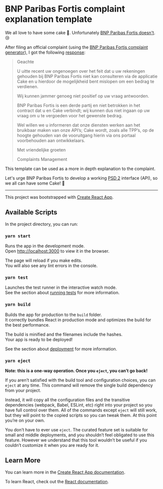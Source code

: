 # BNP Paribas Fortis complaint explanation template

We all love to have some cake 🍰. Unfortunately [BNP Paribas Fortis
doesn't][bnp-response]. 😢

After filing an official complaint (using the [BNP Paribas Fortis complaint
generator][bnp-complaint-generator]), I got the following
[response][bnp-complaint-response]:

> Geachte
>
> U uitte recent uw ongenoegen over het feit dat u uw rekeningen gehouden bij
> BNP Paribas Fortis niet kan consulteren via de applicatie Cake en u hierdoor
> de mogelijkheid bent mislopen om een bedrag te verdienen.
>
> Wij kunnen jammer genoeg niet positief op uw vraag antwoorden.
>
> BNP Paribas Fortis is een derde partij en niet betrokken in het contract dat u
> en Cake verbindt; wij kunnen dus niet ingaan op uw vraag om u te vergoeden
> voor het gewenste bedrag.
>
> Wel willen we u informeren dat onze diensten werken aan het bruikbaar maken
> van onze API’s; Cake wordt, zoals alle TPP’s, op de hoogte gehouden van de
> vooruitgang hierin via ons portaal voorbehouden aan ontwikkelaars.
>
> Met vriendelijke groeten
>
> Complaints Management

This template can be used as a more in depth explanation to the complaint.

Let's urge BNP Paribas Fortis to develop a working [PSD 2][psd2-directive]
interface (API), so we all can have some Cake! 💪

[bnp-complaint-generator]:
  https://github.com/MichaelDeBoey/bnp-complaint-generator
[bnp-complaint-response]:
  https://bnp-complaint-response-template.netlify.app/response.jpg
[bnp-response]: https://twitter.com/CakeDotApp/status/1273651173636149255
[psd2-directive]:
  https://ec.europa.eu/info/law/payment-services-psd-2-directive-eu-2015-2366_en

---

This project was bootstrapped with
[Create React App](https://github.com/facebook/create-react-app).

## Available Scripts

In the project directory, you can run:

### `yarn start`

Runs the app in the development mode.  
Open [http://localhost:3000](http://localhost:3000) to view it in the browser.

The page will reload if you make edits.  
You will also see any lint errors in the console.

### `yarn test`

Launches the test runner in the interactive watch mode.  
See the section about
[running tests](https://facebook.github.io/create-react-app/docs/running-tests)
for more information.

### `yarn build`

Builds the app for production to the `build` folder.  
It correctly bundles React in production mode and optimizes the build for the
best performance.

The build is minified and the filenames include the hashes.  
Your app is ready to be deployed!

See the section about
[deployment](https://facebook.github.io/create-react-app/docs/deployment) for
more information.

### `yarn eject`

**Note: this is a one-way operation. Once you `eject`, you can’t go back!**

If you aren’t satisfied with the build tool and configuration choices, you can
`eject` at any time. This command will remove the single build dependency from
your project.

Instead, it will copy all the configuration files and the transitive
dependencies (webpack, Babel, ESLint, etc) right into your project so you have
full control over them. All of the commands except `eject` will still work, but
they will point to the copied scripts so you can tweak them. At this point
you’re on your own.

You don’t have to ever use `eject`. The curated feature set is suitable for
small and middle deployments, and you shouldn’t feel obligated to use this
feature. However we understand that this tool wouldn’t be useful if you couldn’t
customize it when you are ready for it.

## Learn More

You can learn more in the
[Create React App documentation](https://facebook.github.io/create-react-app/docs/getting-started).

To learn React, check out the [React documentation](https://reactjs.org).
